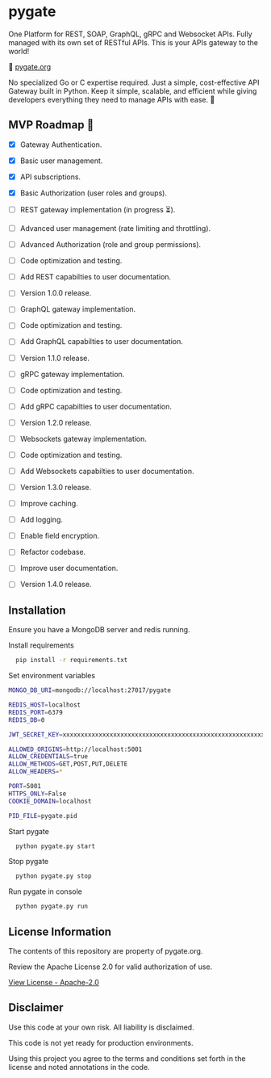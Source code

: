 # pygate

One Platform for REST, SOAP, GraphQL, gRPC and Websocket APIs. Fully managed with its own set of RESTful APIs. This is your APIs gateway to the world!

🔗 [pygate.org](https://pygate.org)

No specialized Go or C expertise required. Just a simple, cost-effective API Gateway built in Python. Keep it simple, scalable, and efficient while giving developers everything they need to manage APIs with ease. 🐍

## MVP Roadmap 🚀
- [x]  Gateway Authentication.
- [x]  Basic user management.
- [x]  API subscriptions.
- [x]  Basic Authorization (user roles and groups).
- [ ]  REST gateway implementation (in progress ⏳).
- [ ]  Advanced user management (rate limiting and throttling).
- [ ]  Advanced Authorization (role and group permissions).
- [ ]  Code optimization and testing.
- [ ]  Add REST capabilties to user documentation.
- [ ]  Version 1.0.0 release.
- [ ]  GraphQL gateway implementation.
- [ ]  Code optimization and testing.
- [ ]  Add GraphQL capabilties to user documentation.
- [ ]  Version 1.1.0 release.
- [ ]  gRPC gateway implementation.
- [ ]  Code optimization and testing.
- [ ]  Add gRPC capabilties to user documentation.
- [ ]  Version 1.2.0 release.
- [ ]  Websockets gateway implementation.
- [ ]  Code optimization and testing.
- [ ]  Add Websockets capabilties to user documentation.
- [ ]  Version 1.3.0 release.
- [ ]  Improve caching.
- [ ]  Add logging.
- [ ]  Enable field encryption.
- [ ]  Refactor codebase.
- [ ]  Improve user documentation.
- [ ]  Version 1.4.0 release.



## Installation

Ensure you have a MongoDB server and redis running.

Install requirements

```bash
  pip install -r requirements.txt
```

Set environment variables
```bash
MONGO_DB_URI=mongodb://localhost:27017/pygate

REDIS_HOST=localhost
REDIS_PORT=6379
REDIS_DB=0

JWT_SECRET_KEY=xxxxxxxxxxxxxxxxxxxxxxxxxxxxxxxxxxxxxxxxxxxxxxxxxxxxxxxxxxxxxxxx

ALLOWED_ORIGINS=http://localhost:5001
ALLOW_CREDENTIALS=true
ALLOW_METHODS=GET,POST,PUT,DELETE
ALLOW_HEADERS=*

PORT=5001
HTTPS_ONLY=False
COOKIE_DOMAIN=localhost

PID_FILE=pygate.pid
```

Start pygate
    
```bash
  python pygate.py start
```

Stop pygate
    
```bash
  python pygate.py stop
```

Run pygate in console
    
```bash
  python pygate.py run
```



## License Information

The contents of this repository are property of pygate.org.

Review the Apache License 2.0 for valid authorization of use.

[View License - Apache-2.0](https://www.apache.org/licenses/LICENSE-2.0)



## Disclaimer

Use this code at your own risk. All liability is disclaimed.

This code is not yet ready for production environments.

Using this project you agree to the terms and conditions set forth in the license and noted annotations in the code.
